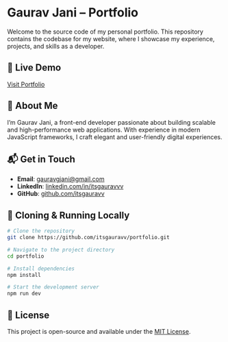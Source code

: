 # Gaurav Jani – Portfolio

Welcome to the source code of my personal portfolio. This repository contains the codebase for my website, where I showcase my experience, projects, and skills as a developer.

## 🚀 Live Demo
[Visit Portfolio](https://your-live-portfolio-link.com)

## 📖 About Me
I’m Gaurav Jani, a front-end developer passionate about building scalable and high-performance web applications. With experience in modern JavaScript frameworks, I craft elegant and user-friendly digital experiences.

## 📬 Get in Touch
- **Email**: [gauravgjani@gmail.com](mailto:gauravgjani@gmail.com)
- **LinkedIn**: [linkedin.com/in/itsgauravvv](https://linkedin.com/in/itsgauravvv)
- **GitHub**: [github.com/itsgauravv](https://github.com/itsgauravv)

## 📌 Cloning & Running Locally
```bash
# Clone the repository
git clone https://github.com/itsgauravv/portfolio.git

# Navigate to the project directory
cd portfolio

# Install dependencies
npm install

# Start the development server
npm run dev
```

## 📜 License
This project is open-source and available under the [MIT License](LICENSE).
